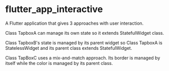 # flutter_app_interactive

A Flutter application that gives 3 approaches with user interaction.

Class TapboxA can manage its own state so it extends StatefulWidget class.

Class TapboxB's state is managed by its parent widget so Class TapboxA is StatelessWidget and its parent class extends StatefulWidget.

Class TapBoxC uses a mix-and-match approach. Its border is managed by itself while the color is managed by its parent class.
